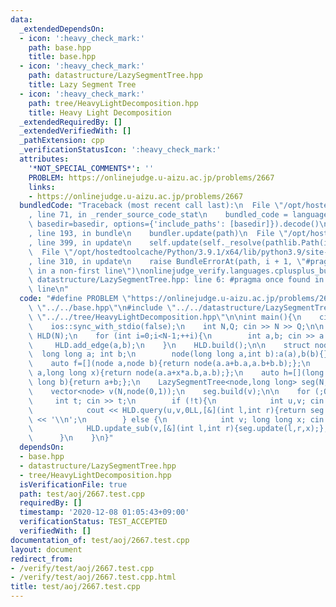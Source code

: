 ```yaml
---
data:
  _extendedDependsOn:
  - icon: ':heavy_check_mark:'
    path: base.hpp
    title: base.hpp
  - icon: ':heavy_check_mark:'
    path: datastructure/LazySegmentTree.hpp
    title: Lazy Segment Tree
  - icon: ':heavy_check_mark:'
    path: tree/HeavyLightDecomposition.hpp
    title: Heavy Light Decomposition
  _extendedRequiredBy: []
  _extendedVerifiedWith: []
  _pathExtension: cpp
  _verificationStatusIcon: ':heavy_check_mark:'
  attributes:
    '*NOT_SPECIAL_COMMENTS*': ''
    PROBLEM: https://onlinejudge.u-aizu.ac.jp/problems/2667
    links:
    - https://onlinejudge.u-aizu.ac.jp/problems/2667
  bundledCode: "Traceback (most recent call last):\n  File \"/opt/hostedtoolcache/Python/3.9.1/x64/lib/python3.9/site-packages/onlinejudge_verify/documentation/build.py\"\
    , line 71, in _render_source_code_stat\n    bundled_code = language.bundle(stat.path,\
    \ basedir=basedir, options={'include_paths': [basedir]}).decode()\n  File \"/opt/hostedtoolcache/Python/3.9.1/x64/lib/python3.9/site-packages/onlinejudge_verify/languages/cplusplus.py\"\
    , line 193, in bundle\n    bundler.update(path)\n  File \"/opt/hostedtoolcache/Python/3.9.1/x64/lib/python3.9/site-packages/onlinejudge_verify/languages/cplusplus_bundle.py\"\
    , line 399, in update\n    self.update(self._resolve(pathlib.Path(included), included_from=path))\n\
    \  File \"/opt/hostedtoolcache/Python/3.9.1/x64/lib/python3.9/site-packages/onlinejudge_verify/languages/cplusplus_bundle.py\"\
    , line 310, in update\n    raise BundleErrorAt(path, i + 1, \"#pragma once found\
    \ in a non-first line\")\nonlinejudge_verify.languages.cplusplus_bundle.BundleErrorAt:\
    \ datastructure/LazySegmentTree.hpp: line 6: #pragma once found in a non-first\
    \ line\n"
  code: "#define PROBLEM \"https://onlinejudge.u-aizu.ac.jp/problems/2667\"\n\n#include\
    \ \"../../base.hpp\"\n#include \"../../datastructure/LazySegmentTree.hpp\"\n#include\
    \ \"../../tree/HeavyLightDecomposition.hpp\"\n\nint main(){\n    cin.tie(0);\n\
    \    ios::sync_with_stdio(false);\n    int N,Q; cin >> N >> Q;\n\n    HeavyLightDecomposition\
    \ HLD(N);\n    for (int i=0;i<N-1;++i){\n        int a,b; cin >> a >> b;\n   \
    \     HLD.add_edge(a,b);\n    }\n    HLD.build();\n\n    struct node{\n      \
    \  long long a; int b;\n        node(long long a,int b):a(a),b(b){}\n    };\n\
    \    auto f=[](node a,node b){return node(a.a+b.a,a.b+b.b);};\n    auto g=[](node\
    \ a,long long x){return node(a.a+x*a.b,a.b);};\n    auto h=[](long long a,long\
    \ long b){return a+b;};\n    LazySegmentTree<node,long long> seg(N,f,g,h,node(0,0),0);\n\
    \    vector<node> v(N,node(0,1));\n    seg.build(v);\n\n    for (;Q--;){\n   \
    \     int t; cin >> t;\n        if (!t){\n            int u,v; cin >> u >> v;\n\
    \            cout << HLD.query(u,v,0LL,[&](int l,int r){return seg.query(l,r).a;},h,true)\
    \ << '\\n';\n        } else {\n            int v; long long x; cin >> v >> x;\n\
    \            HLD.update_sub(v,[&](int l,int r){seg.update(l,r,x);},true);\n  \
    \      }\n    }\n}"
  dependsOn:
  - base.hpp
  - datastructure/LazySegmentTree.hpp
  - tree/HeavyLightDecomposition.hpp
  isVerificationFile: true
  path: test/aoj/2667.test.cpp
  requiredBy: []
  timestamp: '2020-12-08 01:05:43+09:00'
  verificationStatus: TEST_ACCEPTED
  verifiedWith: []
documentation_of: test/aoj/2667.test.cpp
layout: document
redirect_from:
- /verify/test/aoj/2667.test.cpp
- /verify/test/aoj/2667.test.cpp.html
title: test/aoj/2667.test.cpp
---
```


